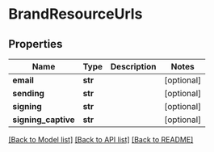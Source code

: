 # BrandResourceUrls

## Properties
Name | Type | Description | Notes
------------ | ------------- | ------------- | -------------
**email** | **str** |  | [optional] 
**sending** | **str** |  | [optional] 
**signing** | **str** |  | [optional] 
**signing_captive** | **str** |  | [optional] 

[[Back to Model list]](../README.md#documentation-for-models) [[Back to API list]](../README.md#documentation-for-api-endpoints) [[Back to README]](../README.md)


